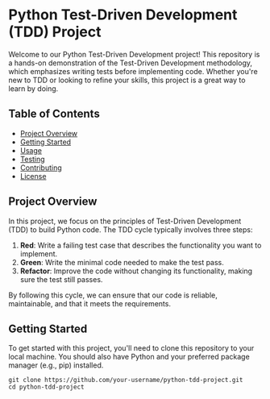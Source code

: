 # Python Test-Driven Development (TDD) Project

Welcome to our Python Test-Driven Development project! This repository is a hands-on demonstration of the Test-Driven Development methodology, which emphasizes writing tests before implementing code. Whether you're new to TDD or looking to refine your skills, this project is a great way to learn by doing.

## Table of Contents
- [Project Overview](#project-overview)
- [Getting Started](#getting-started)
- [Usage](#usage)
- [Testing](#testing)
- [Contributing](#contributing)
- [License](#license)

## Project Overview

In this project, we focus on the principles of Test-Driven Development (TDD) to build Python code. The TDD cycle typically involves three steps:

1. **Red**: Write a failing test case that describes the functionality you want to implement.
2. **Green**: Write the minimal code needed to make the test pass.
3. **Refactor**: Improve the code without changing its functionality, making sure the test still passes.

By following this cycle, we can ensure that our code is reliable, maintainable, and that it meets the requirements.

## Getting Started

To get started with this project, you'll need to clone this repository to your local machine. You should also have Python and your preferred package manager (e.g., pip) installed.

```shell
git clone https://github.com/your-username/python-tdd-project.git
cd python-tdd-project

